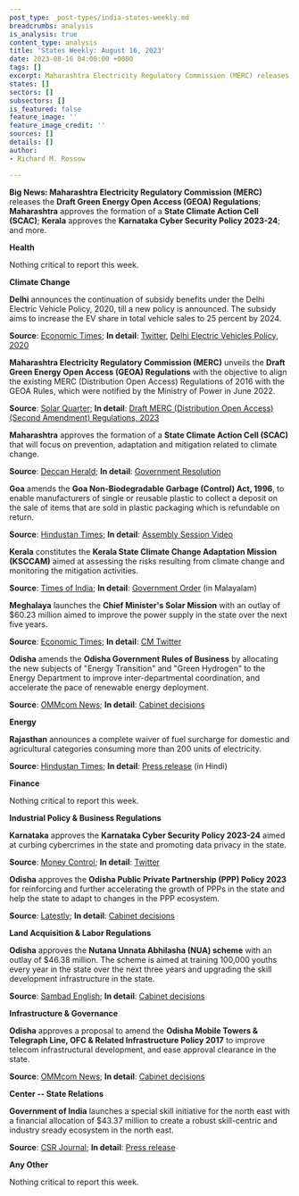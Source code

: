 ```yaml
---
post_type: _post-types/india-states-weekly.md
breadcrumbs: analysis
is_analysis: true
content_type: analysis
title: 'States Weekly: August 16, 2023'
date: 2023-08-16 04:00:00 +0000
tags: []
excerpt: Maharashtra Electricity Regulatory Commission (MERC) releases the Draft Green Energy Open Access (GEOA) Regulations; Maharashtra approves the formation of a State Climate Action Cell (SCAC); Kerala constitutes the Kerala State Climate Change Adaptation Mission (KSCCAM); Karnataka approves the Karnataka Cyber Security Policy 2023-24; and more
states: []
sectors: []
subsectors: []
is_featured: false
feature_image: ''
feature_image_credit: ''
sources: []
details: []
author:
- Richard M. Rossow

---
```

**Big News: Maharashtra Electricity Regulatory Commission (MERC)** releases the **Draft Green Energy Open Access (GEOA) Regulations**; **Maharashtra** approves the formation of a **State Climate Action Cell (SCAC)**; **Kerala** approves the **Karnataka Cyber Security Policy 2023-24**; and more.

**Health**

Nothing critical to report this week. 

**Climate Change**

**Delhi** announces the continuation of subsidy benefits under the Delhi Electric Vehicle Policy, 2020, till a new policy is announced. The subsidy aims to increase the EV share in total vehicle sales to 25 percent by 2024. 

**Source**: [Economic Times](https://energy.economictimes.indiatimes.com/news/power/subsidy-under-existing-electric-vehicle-policy-to-continue-till-new-one-gets-notified-delhi-transport-minister/102517228); **In detail**: [Twitter](https://twitter.com/kgahlot/status/1689152732190633984?ref_src=twsrc%5Etfw), [Delhi Electric Vehicles Policy, 2020](https://allindiaev.com/wp-content/uploads/2022/05/Delhi-EV-Policy-07-08-2020.pdf)

**Maharashtra Electricity Regulatory Commission (MERC)** unveils the **Draft Green Energy Open Access (GEOA) Regulations** with the objective to align the existing MERC (Distribution Open Access) Regulations of 2016 with the GEOA Rules, which were notified by the Ministry of Power in June 2022. 

**Source**: [Solar Quarter](https://solarquarter.com/2023/08/10/merc-proposes-draft-regulations-for-green-energy-open-access-in-maharashtra/); **In detail**: [Draft MERC (Distribution Open Access) (Second Amendment) Regulations, 2023](https://merc.gov.in/wp-content/uploads/2023/08/Draft-EM-to-2nd-Amendment-DOA-Green-Energy-2023-5-1.pdf)

**Maharashtra** approves the formation of a **State Climate Action Cell (SCAC)** that will focus on prevention, adaptation and mitigation related to climate change. 

**Source**: [Deccan Herald](https://www.deccanherald.com/india/maharashtra/maharashtra-government-forms-climate-action-cell-2642047); **In detail**: [Government Resolution](https://acrobat.adobe.com/id/urn:aaid:sc:va6c2:1e7f0d96-7123-4b36-b380-e12189f8efa4)

**Goa** amends the **Goa Non-Biodegradable Garbage (Control) Act, 1996**, to enable manufacturers of single or reusable plastic to collect a deposit on the sale of items that are sold in plastic packaging which is refundable on return. 

**Source**: [Hindustan Times](https://www.hindustantimes.com/cities/others/goa-assembly-passes-amendment-to-encourage-return-of-plastic-packaging-for-refund-as-recycling-efforts-fail-101691594235904.html); **In detail**: [Assembly Session Video](https://www.youtube.com/watch?v=5G0NaVXYkFw)

**Kerala** constitutes the **Kerala State Climate Change Adaptation Mission (KSCCAM)** aimed at assessing the risks resulting from climate change and monitoring the mitigation activities. 

**Source**: [Times of India](https://timesofindia.indiatimes.com/city/thiruvananthapuram/kerala-forms-climate-change-adaptation-mission/articleshow/102568174.cms); **In detail**: [Government Order](https://kspcb.kerala.gov.in/assets/uploads/widget/notifications/ksccam-ORDER_04-08-2023.pdf) (in Malayalam)

**Meghalaya** launches the **Chief Minister's Solar Mission** with an outlay of $60.23 million aimed to improve the power supply in the state over the next five years. 

**Source**: [Economic Times](https://energy.economictimes.indiatimes.com/news/renewable/500-cr-solar-mission-to-help-power-starved-meghalaya/102667352); **In detail**: [CM Twitter](https://twitter.com/SangmaConrad/status/1689946514079232000)

**Odisha** amends the **Odisha Government Rules of Business** by allocating the new subjects of "Energy Transition" and "Green Hydrogen" to the Energy Department to improve inter-departmental coordination, and accelerate the pace of renewable energy deployment. 

**Source**: [OMMcom News](https://ommcomnews.com/odisha-news/odisha-cabinet-approves-proposal-to-allocate-new-subjects-to-energy-dept); **In detail**: [Cabinet decisions](https://cabinet.odisha.gov.in/UploadedDOC/41629_MEDIA_08%20GA%20&%20PG%2003.pdf)

**Energy**

**Rajasthan** announces a complete waiver of fuel surcharge for domestic and agricultural categories consuming more than 200 units of electricity. 

**Source**: [Hindustan Times](https://www.hindustantimes.com/cities/jaipur-news/rajasthan-cm-announces-complete-waiver-of-fuel-surcharge-for-domestic-and-agricultural-electricity-consumers-101691673871273.html); **In detail**: [Press release](https://dipr.rajasthan.gov.in/press-release-detail/119024/0) (in Hindi)

**Finance**

Nothing critical to report this week.

**Industrial Policy & Business Regulations**

**Karnataka** approves the **Karnataka Cyber Security Policy 2023-24** aimed at curbing cybercrimes in the state and promoting data privacy in the state. 

**Source**: [Money Control](https://www.moneycontrol.com/news/india/karnataka-govt-approves-cyber-security-policy-11152501.html); **In detail**: [Twitter](https://twitter.com/NsBoseraju/status/1689863930624237568)

**Odisha** approves the **Odisha Public Private Partnership (PPP) Policy 2023** for reinforcing and further accelerating the growth of PPPs in the state and help the state to adapt to changes in the PPP ecosystem. 

**Source**: [Latestly](https://www.latestly.com/agency-news/india-news-odisha-cabinet-approves-states-new-public-private-partnership-policy-5334820.html); **In detail**: [Cabinet decisions](https://cabinet.odisha.gov.in/UploadedDOC/41632_MEDIA_05%20Finance%2002.pdf)

**Land Acquisition & Labor Regulations**

**Odisha** approves the **Nutana Unnata Abhilasha (NUA) scheme** with an outlay of $46.38 million. The scheme is aimed at training 100,000 youths every year in the state over the next three years and upgrading the skill development infrastructure in the state. 

**Source**: [Sambad English](https://sambadenglish.com/odisha-cabinet-clears-nutana-unnata-abhilasha-scheme-for-skill-development-of-youths/); **In detail**: [Cabinet decisions](https://cabinet.odisha.gov.in/UploadedDOC/41620_MEDIA_A.A.1%20SD%20&%20TE.pdf)


**Infrastructure & Governance**

**Odisha** approves a proposal to amend the **Odisha Mobile Towers & Telegraph Line, OFC & Related Infrastructure Policy 2017** to improve telecom infrastructural development, and ease approval clearance in the state. 

**Source**: [OMMcom News](https://ommcomnews.com/odisha-news/odisha-cabinet-approves-new-right-of-way-rules-for-speedy-service-connectivity); **In detail**: [Cabinet decisions](https://cabinet.odisha.gov.in/UploadedDOC/41636_MEDIA_01%20E%20&%20IT.pdf)

**Center -- State Relations**

**Government of India** launches a special skill initiative for the north east with a financial allocation of $43.37 million to create a robust skill-centric and industry sready ecosystem in the north east. 

**Source**: [CSR Journal](https://thecsrjournal.in/government-skill-initiative-youths-north-east-india/); **In detail**: [Press release](https://pib.gov.in/PressReleaseIframePage.aspx?PRID=1946856)

**Any Other**

Nothing critical to report this week.
